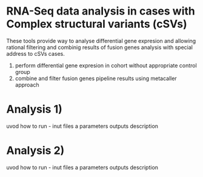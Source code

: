 # RNA-Seq data analysis in cases with Complex structural variants (cSVs)
These tools provide way to analyse differential gene expresion and allowing rational filtering and combinig results of fusion genes analysis with special address to cSVs cases.

  1) perform differential gene expresion in cohort without appropriate control group
  2) combine and filter fusion genes pipeline results using metacaller approach
  
# Analysis 1)
uvod
how to run - inut files a parameters
outputs description

# Analysis 2)
uvod
how to run - inut files a parameters
outputs description

